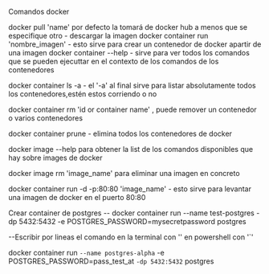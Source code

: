 <!--
tags: docker, comandos, contenedores, imágenes, tutorial, cheatsheet, devops, docker-hub
-->
Comandos docker

docker pull 'name' por defecto la tomará de docker hub a menos que se especifique otro  - descargar la imagen
docker container run 'nombre_imagen' -  esto sirve para crear un contenedor de docker apartir de una imagen
docker container --help - sirve para ver todos los comandos que se pueden ejecuttar en el contexto de los comandos de los contenedores

docker container ls -a - el '-a' al final sirve para listar absolutamente todos los contenedores,estén estos corriendo o no

docker container rm 'id or container name' , puede remover un contenedor o varios contenedores

docker container prune -  elimina todos los contenedores de docker


docker image --help para obtener la list de los comandos disponibles que hay sobre images de docker


docker image rm 'image_name' para eliminar una imagen en concreto

docker container run -d -p:80:80 'image_name' - esto sirve para levantar una imagen de docker en el puerto 80:80

Crear container de postgres -- docker container run --name test-postgres -dp 5432:5432 -e POSTGRES_PASSWORD=mysecretpassword postgres


--Escribir por lineas el comando en la terminal con '\' en powershell con  '`'

docker container run `
--name postgres-alpha `
-e POSTGRES_PASSWORD=pass_test_at `
-dp 5432:5432 `
postgres